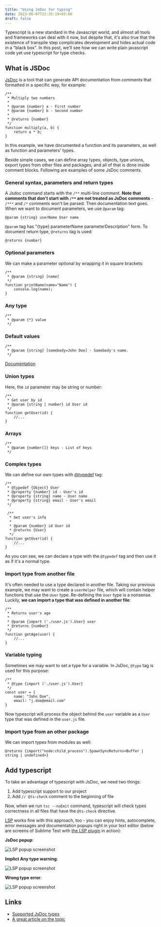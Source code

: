 ```yaml
---
title: "Using JsDoc for typing"
date: 2023-06-07T22:35:19+03:00
draft: false
---
```


Typescript is a new standard in the Javascript world,
and almost all tools and frameworks can deal with it now,
but despite that, it's also true that the existence of transpile step
complicates development and hides actual code in a "black box".
In this post, we'll see how we can write plain javascript code yet use
typescript for type checks.

<!--more-->

## What is JSDoc

[JsDoc](https://jsdoc.app/) is a tool that can generate API documentation from comments
that formatted in a specific way, for example: 

```
/**
 * Multiply two numbers
 * 
 * @param {number} a - First number
 * @param {number} b - Second number
 *
 * @returns {number}
 */
function multiply(a, b) {
	return a * b;
}
```

In this example, we have documented a function and its parameters,
as well as function and parameters' types.

Beside simple cases, we can define array types, objects,
type unions, export types from  other files and packages,
and all of that is done inside comment blocks. Following are
examples of some JsDoc comments.

### General syntax, parameters and return types

A Jsdoc command starts with the `/**` multi-line comment.
**Note that comments that don't start with `/**` are
not treated as JsDoc comments** - `/***` and `/*` comments won't be
parsed.
Then documentation text goes. When we want to document
parameters, we use `@param` tag:

```
@param {string} userName User name
```

`@param` tag has "{type} parameterName parameterDescription" form.
To document return type, `@returns` tag is used: 

```
@returns {number}
```

### Optional parameters

We can make a parameter optional by wrapping it in square brackets:

```
/**
 * @param {string} [name]
 */
function printName(name="Name") {
	console.log(name);
}
```

### Any type

```
/**
 * @param {*} value
 */
 ```

### Default values

```
/**
 * @param {string} [somebody=John Doe] - Somebody's name.
 */
```

[Documentation](https://jsdoc.app/tags-param.html#optional-parameters-and-default-values)

### Union types

Here, the `id` parameter may be string or number:

```
/**
 * Get user by id
 * @param {string | number} id User id
 */
function getUser(id) {
	//...
}
```

### Arrays

```
/**
 * @param {number[]} keys - List of keys
 */
```

### Complex types

We can define our own types with [@typedef](https://jsdoc.app/tags-typedef.html)
tag:

```
/**
 * @typedef {Object} User
 * @property {number} id - User's id
 * @property {string} name - User name
 * @property {string} email - User's email
 */

 /**
  * Get user's info
  * 
  * @param {number} id User id
  * @returns {User}
  */
function getUser(id) {
    //...
}
```

As you can see, we can declare a type with the `@typedef` tag
and then use it as if it's a normal type.


### Import type from another file

It's often needed to use a type declared in another file.
Taking our previous example, we may want to create a `userHelper` file,
which will contain helper functions that use the `User` type. Re-defining the
`User` type is a nonsense. Luckily, **we can import a type that was defined
in another file**:

```
/**
 * Returns user's age
 * 
 * @param {import ('./user.js').User} user
 * @returns {number}
 */
function getAge(user) {
    //...
} 
```

### Variable typing

Sometimes we may want to set a type for a variable. In JsDoc, `@type` tag
is used for this purpose:

```
/**
 * @type {import ('./user.js').User}
 */
const user = {
    name: "John Doe",
    email: "j.doe@email.com"
}
```

Now typescript will process the object behind the `user` variable
as a `User` type that was defined in the `user.js` file.

### Import type from an other package

We can import types from modules as well:

```
@returns {import("node:child_process").SpawnSyncReturns<Buffer | string | undefined>}
```


## Add typescript

To take an advantage of typescript with JsDoc, we
need two things:

1. Add typescript support to our project
2. Add `// @ts-check` comment to the beginning of file

Now, when we run `tsc --noEmit` command, typescript will
check types correctness in all files that have the `@ts-check`
directive.

[LSP](https://microsoft.github.io/language-server-protocol/) works fine with this approach,
too - you can enjoy hints, autocomplete, error messages and documentation popups right
in your text editor (below are screens of Sublime Text with [the LSP plugin](https://lsp.sublimetext.io/)
in action):

**JsDoc popup**:

![LSP popup screenshot](/img/jsdoc-ts-1.png)

**Implict Any type warning**:

![LSP popup screenshot](/img/jsdoc-ts-2.png)

**Wrong type error**:

![LSP popup screenshot](/img/jsdoc-ts-3.png)



## Links

- [Supported JsDoc types](https://www.typescriptlang.org/docs/handbook/jsdoc-supported-types.html)
- [A great article on the topic](https://dev.to/thepassle/using-typescript-without-compilation-3ko4)


